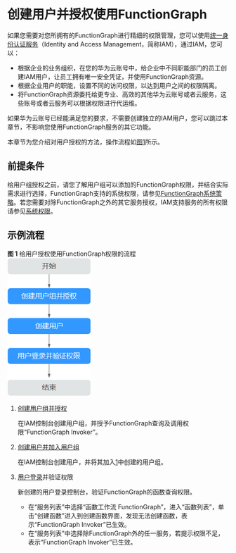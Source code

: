 # 创建用户并授权使用FunctionGraph<a name="ZH-CN_TOPIC_0170683656"></a>

如果您需要对您所拥有的FunctionGraph进行精细的权限管理，您可以使用[统一身份认证服务](https://support.huaweicloud.com/usermanual-iam/iam_01_0001.html)（Identity and Access Management，简称IAM），通过IAM，您可以：

-   根据企业的业务组织，在您的华为云账号中，给企业中不同职能部门的员工创建IAM用户，让员工拥有唯一安全凭证，并使用FunctionGraph资源。
-   根据企业用户的职能，设置不同的访问权限，以达到用户之间的权限隔离。
-   将FunctionGraph资源委托给更专业、高效的其他华为云账号或者云服务，这些账号或者云服务可以根据权限进行代运维。

如果华为云账号已经能满足您的要求，不需要创建独立的IAM用户，您可以跳过本章节，不影响您使用FunctionGraph服务的其它功能。

本章节为您介绍对用户授权的方法，操作流程如[图1](#fig484754213103)所示。

## 前提条件<a name="section0172163995812"></a>

给用户组授权之前，请您了解用户组可以添加的FunctionGraph权限，并结合实际需求进行选择，FunctionGraph支持的系统权限，请参见[FunctionGraph系统策略](https://support.huaweicloud.com/productdesc-functiongraph/functiongraph_01_0160.html)。若您需要对除FunctionGraph之外的其它服务授权，IAM支持服务的所有权限请参见[系统权限](https://support.huaweicloud.com/permissions/policy_list.html?product=functiongraph)。

## 示例流程<a name="section73381480"></a>

**图 1**  给用户授权使用FunctionGraph权限的流程<a name="fig484754213103"></a>  
![](figures/给用户授权使用FunctionGraph权限的流程.png "给用户授权使用FunctionGraph权限的流程")

1.  <a name="li1113720874811"></a>[创建用户组并授权](https://support.huaweicloud.com/usermanual-iam/iam_03_0001.html)

    在IAM控制台创建用户组，并授予FunctionGraph查询及调用权限“FunctionGraph Invoker”。

2.  [创建用户并加入用户组](https://support.huaweicloud.com/usermanual-iam/iam_02_0001.html)

    在IAM控制台创建用户，并将其加入[1](#li1113720874811)中创建的用户组。

3.  [用户登录](https://support.huaweicloud.com/usermanual-iam/iam_01_0552.html)并验证权限

    新创建的用户登录控制台，验证FunctionGraph的函数查询权限。

    -   在“服务列表”中选择“函数工作流 FunctionGraph”，进入“函数列表”，单击“创建函数”进入到创建函数界面，发现无法创建函数，表示“FunctionGraph Invoker”已生效。
    -   在“服务列表”中选择除FunctionGraph外的任一服务，若提示权限不足，表示“FunctionGraph Invoker”已生效。


